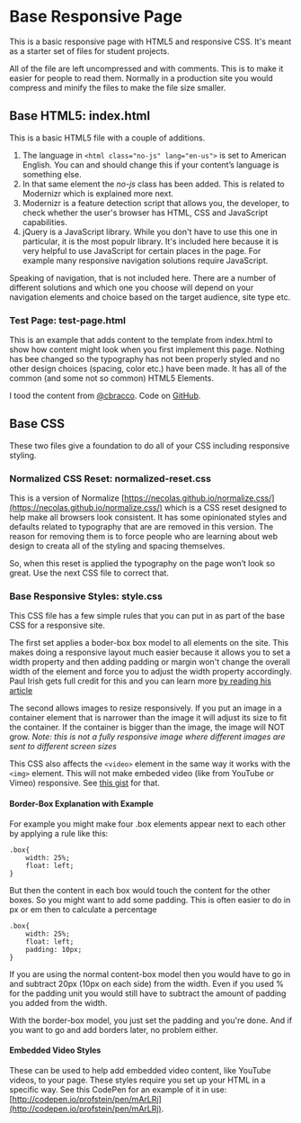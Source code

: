 # Base Responsive Page

This is a basic responsive page with HTML5 and responsive CSS. It's meant as a starter set of files for student projects.

All of the file are left uncompressed and with comments. This is to make it easier for people to read them. Normally in a production site you would compress and minify the files to make the file size smaller.

## Base HTML5: index.html

This is a basic HTML5 file with a couple of additions.

1. The language in ```` <html class="no-js" lang="en-us"> ```` is set to American English. You can and should change this if your content&rsquo;s language is something else.
2. In that same element the *no-js* class has been added. This is related to Modernizr which is explained more next.
3. Modernizr is a feature detection script that allows you, the developer, to check whether the user's browser has HTML, CSS and JavaScript capabilities.
4. jQuery is a JavaScript library. While you don't have to use this one in particular, it is the most populr library. It's included here because it is very helpful to use JavaScript for certain places in the page. For example many responsive navigation solutions require JavaScript.

Speaking of navigation, that is not included here. There are a number of different solutions and which one you choose will depend on your navigation elements and choice based on the target audience, site type etc.


### Test Page: test-page.html

This is an example that adds content to the template from index.html to show how content might look when you first implement this page. Nothing has bee changed so the typography has not been properly styled and no other design choices (spacing, color etc.) have been made. It has all of the common (and some not so common) HTML5 Elements.

<p>I tood the content from <a href="http://twitter.com/cbracco">@cbracco</a>. Code on <a href="http://github.com/cbracco/html5-test-page">GitHub</a>.</p>

## Base CSS

These two files give a foundation to do all of your CSS including responsive styling.

### Normalized CSS Reset: normalized-reset.css

This is a version of Normalize [https://necolas.github.io/normalize.css/](https://necolas.github.io/normalize.css/) which is a CSS reset designed to help make all browsers look consistent. It has some opinionated styles and defaults related to typography that are are removed in this version. The reason for removing them is to force people who are learning about web design to creata all of the styling and spacing themselves. 

So, when this reset is applied the typography on the page won&rsquo;t look so great. Use the next CSS file to correct that.


### Base Responsive Styles: style.css

This CSS file has a few simple rules that you can put in as part of the base CSS for a responsive site.

The first set applies a boder-box box model to all elements on the site. This makes doing a responsive layout much easier because it allows you to set a width property and then adding padding or margin won't change the overall width of the element and force you to adjust the width property accordingly. Paul Irish gets full credit for this and you can learn more [by reading his article](http://www.paulirish.com/2012/box-sizing-border-box-ftw/)

The second allows images to resize responsively. If you put an image in a container element that is narrower than the image it will adjust its size to fit the container. If the container is bigger than the image, the image will NOT grow. *Note: this is not a fully responsive image where different images are sent to different screen sizes* 

This CSS also affects the `<video>` element in the same way it works with the `<img>` element. This will not make embeded video (like from YouTube or Vimeo) responsive. See [this gist](https://gist.github.com/profstein/ff87675dd5e54c44185d) for that.

#### Border-Box Explanation with Example

For example you might make four .box elements appear next to each other by applying a rule like this:

````
.box{
    width: 25%;
    float: left;
}
````

But then the content in each box would touch the content for the other boxes. So you might want to add some padding. This is often easier to do in px or em then to calculate a percentage

````
.box{
    width: 25%;
    float: left;
    padding: 10px;
}
````

If you are using the normal content-box model then you would have to go in and subtract 20px (10px on each side) from the width. Even if you used % for the padding unit you would still have to subtract the amount of padding you added from the width.

With the border-box model, you just set the padding and you're done. And if you want to go and add borders later, no problem either.


#### Embedded Video Styles

These can be used to help add embedded video content, like YouTube videos, to your page. These styles require you set up your HTML in a specific way. See this CodePen for an example of it in use: [http://codepen.io/profstein/pen/mArLRj](http://codepen.io/profstein/pen/mArLRj).




